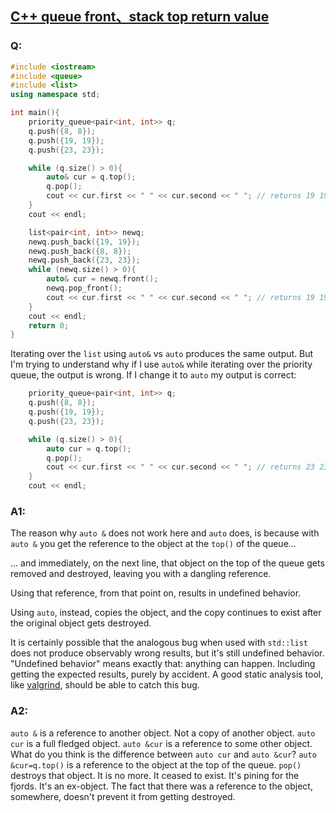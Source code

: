 ## [C++  queue front、stack top return value](https://stackoverflow.com/questions/64189855/c-list-queue-top-return-value)

### Q:
```cpp
#include <iostream>
#include <queue>
#include <list>
using namespace std;

int main(){
    priority_queue<pair<int, int>> q;
    q.push({8, 8});
    q.push({19, 19});
    q.push({23, 23});

    while (q.size() > 0){
        auto& cur = q.top();
        q.pop();
        cout << cur.first << " " << cur.second << " "; // returns 19 19 8 8 8 8
    }
    cout << endl;

    list<pair<int, int>> newq;
    newq.push_back({19, 19});
    newq.push_back({8, 8});
    newq.push_back({23, 23});
    while (newq.size() > 0){
        auto& cur = newq.front();
        newq.pop_front();
        cout << cur.first << " " << cur.second << " "; // returns 19 19 8 8 23 23
    }
    cout << endl;
    return 0;
}
```

Iterating over the ```list``` using ```auto&``` vs ```auto``` produces the same output. But I'm trying to understand why if I use ```auto&``` while iterating over the priority queue, the output is wrong. If I change it to ```auto``` my output is correct:
```cpp
    priority_queue<pair<int, int>> q;
    q.push({8, 8});
    q.push({19, 19});
    q.push({23, 23});

    while (q.size() > 0){
        auto cur = q.top();
        q.pop();
        cout << cur.first << " " << cur.second << " "; // returns 23 23 19 19 8 8
    }
    cout << endl;
```    

### A1:
The reason why ```auto &``` does not work here and ```auto``` does, is because with ```auto &``` you get the reference to the object at the ```top()``` of the queue...

... and immediately, on the next line, that object on the top of the queue gets removed and destroyed, leaving you with a dangling reference.

Using that reference, from that point on, results in undefined behavior.

Using ```auto```, instead, copies the object, and the copy continues to exist after the original object gets destroyed.

It is certainly possible that the analogous bug when used with ```std::list``` does not produce observably wrong results, but it's still undefined behavior. "Undefined behavior" means exactly that: anything can happen. Including getting the expected results, purely by accident. A good static analysis tool, like [valgrind](https://valgrind.org/), should be able to catch this bug.



### A2:
```auto &``` is a reference to another object. Not a copy of another object. ```auto cur``` is a full fledged object. ```auto &cur``` is a reference to some other object. What do you think is the difference between ```auto cur``` and ```auto &cur```? ```auto &cur=q.top()``` is a reference to the object at the top of the queue. ```pop()``` destroys that object. It is no more. It ceased to exist. It's pining for the fjords. It's an ex-object. The fact that there was a reference to the object, somewhere, doesn't prevent it from getting destroyed.
